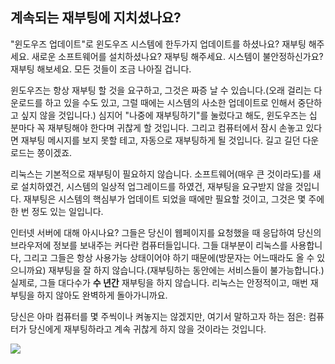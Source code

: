 



<h2>﻿계속되는 재부팅에 지치셨나요?</h2>

"윈도우즈 업데이트"로 윈도우즈 시스템에 한두가지 업데이트를 하셨나요? 재부팅 해주세요. 새로운 소프트웨어를 설치하셨나요? 재부팅 해주세요. 시스템이 불안정하신가요? 재부팅 해보세요. 모든 것들이 조금 나아질 겁니다.

윈도우즈는 항상 재부팅 할 것을 요구하고, 그것은 짜증 날 수 있습니다.(오래 걸리는 다운로드를 하고 있을 수도 있고, 그럴 때에는 시스템의 사소한 업데이트로 인해서 중단하고 싶지 않을 것입니다.) 심지어 "나중에 재부팅하기"를 눌렀다고 해도, 윈도우즈는 십 분마다 꼭 재부팅해야 한다며 귀찮게 할 것입니다. 그리고 컴퓨터에서 잠시 손놓고 있다면 재부팅 메시지를 보지 못할 테고, 자동으로 재부팅하게 될 것입니다. 길고 길던 다운로드는 쫑이겠죠.

리눅스는 기본적으로 재부팅이 필요하지 않습니다. 소프트웨어(매우 큰 것이라도)를 새로 설치하였건, 시스템의 일상적 업그레이드를 하였건, 재부팅을 요구받지 않을 것입니다. 재부팅은 시스템의 핵심부가 업데이트 되었을 때에만 필요할 것이고, 그것은 몇 주에 한 번 정도 있는 일입니다.

인터넷 서버에 대해 아시나요? 그들은 당신이 웹페이지를 요청했을 때 응답하여 당신의 브라우저에 정보를 보내주는 커다란 컴퓨터들입니다. 그들 대부분이 리눅스를 사용합니다, 그리고 그들은 항상 사용가능 상태이어야 하기 때문에(방문자는 어느때라도 올 수 있으니까요) 재부팅을 잘 하지 않습니다.(재부팅하는 동안에는 서비스들이 불가능합니다.) 실제로, 그들 대다수가 <b>수 년간</b> 재부팅을 하지 않습니다. 리눅스는 안정적이고, 매번 재부팅을 하지 않아도 완벽하게 돌아가니까요.

당신은 아마 컴퓨터를 몇 주씩이나 켜놓지는 않겠지만, 여기서 말하고자 하는 점은: 컴퓨터가 당신에게 재부팅하라고 계속 귀찮게 하지 않을 것이라는 것입니다.

<img src="Images/reboot_all_the_time_thumb.png" />





